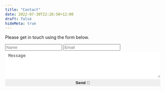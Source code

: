 ```yaml
---
title: "Contact"
date: 2022-07-30T22:26:50+12:00
draft: false
hideMeta: true
---
```

Please get in touch using the form below.

<div id="searchbox">
    <form accept-charset="UTF-8" action="https://getform.io/f/82856847-1f86-418f-b837-ff28a28542e7" method="POST">
        <input id="searchbox" type="text" name="name" placeholder="Name" style="margin-bottom:5px">
        <input id="searchbox" type="email" name="email" placeholder="Email" style="margin-bottom:5px">
        <textarea id="searchbox" rows="5" cols="60" name="message" placeholder="Message" style="margin-bottom:5px;padding:4px 10px;width:100%;color:var(--primary);font-weight:700;border:2px solid var(--tertiary);border-radius:var(--radius)"></textarea>
        <button id="form-button" type="submit" style="padding:4px 10px;width:100%;color:var(--primary);font-weight:700;border:2px solid var(--tertiary);border-radius:var(--radius)">Send 🚀</button>
    </form>
</div>